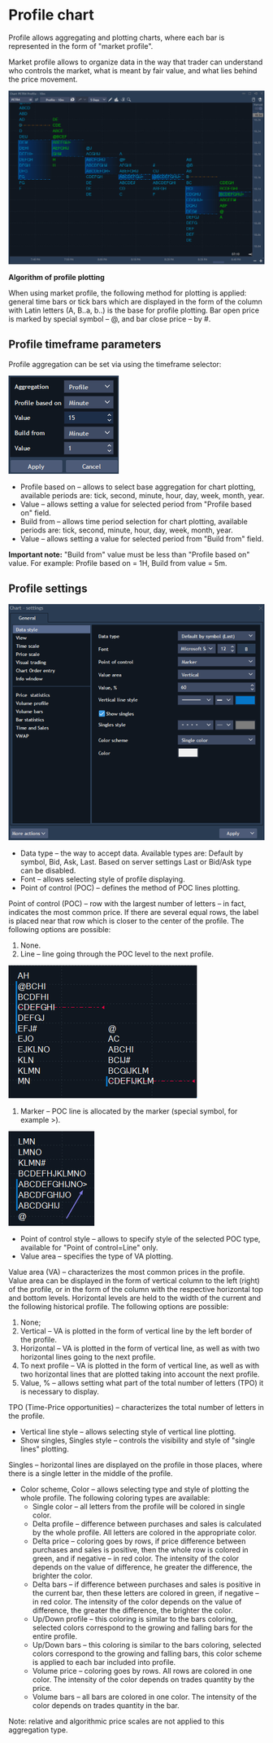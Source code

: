 # Profile chart

Profile allows aggregating and plotting charts, where each bar is represented in the form of "market profile".

Market profile allows to organize data in the way that trader can understand who controls the market, what is meant by fair value, and what lies behind the price movement.

![](../../../.gitbook/assets/15-2.png)

**Algorithm of profile plotting**

When using market profile, the following method for plotting is applied: general time bars or tick bars which are displayed in the form of the column with Latin letters \(A, B..a, b..\) is the base for profile plotting. Bar open price is marked by special symbol – @, and bar close price – by \#.

## **Profile timeframe parameters**

Profile aggregation can be set via using the timeframe selector:

![](../../../.gitbook/assets/16.png)

* Profile based on – allows to select base aggregation for chart plotting, available periods are: tick, second, minute, hour, day, week, month, year.
* Value – allows setting a value for selected period from "Profile based on" field.
* Build from – allows time period selection for chart plotting, available periods are: tick, second, minute, hour, day, week, month, year.
* Value – allows setting a value for selected period from "Build from" field.

**Important note:** "Build from" value must be less than "Profile based on" value. For example: Profile based on = 1H, Build from value = 5m.

## **Profile settings**

![](../../../.gitbook/assets/image-8.png)

* Data type – the way to accept data. Available types are: Default by symbol, Bid, Ask, Last. Based on server settings Last or Bid/Ask type can be disabled.
* Font – allows selecting style of profile displaying.
* Point of control \(POC\) – defines the method of POC lines plotting.

Point of control \(POC\) – row with the largest number of letters – in fact, indicates the most common price. If there are several equal rows, the label is placed near that row which is closer to the center of the profile. The following options are possible:

1. None.
2. Line – line going through the POC level to the next profile.

![](../../../.gitbook/assets/17.png)

1. Marker – POC line is allocated by the marker \(special symbol, for example &gt;\).

![](../../../.gitbook/assets/profile-chart.jpg)

* Point of control style – allows to specify style of the selected POC type, available for "Point of control=Line" only.
* Value area – specifies the type of VA plotting.

Value area \(VA\) – characterizes the most common prices in the profile. Value area can be displayed in the form of vertical column to the left \(right\) of the profile, or in the form of the column with the respective horizontal top and bottom levels. Horizontal levels are held to the width of the current and the following historical profile. The following options are possible:

1. None;
2. Vertical – VA is plotted in the form of vertical line by the left border of the profile.
3. Horizontal – VA is plotted in the form of vertical line, as well as with two horizontal lines going to the next profile.
4. To next profile – VA is plotted in the form of vertical line, as well as with two horizontal lines that are plotted taking into account the next profile.
5. Value, % – allows setting what part of the total number of letters \(TPO\) it is necessary to display.

TPO \(Time-Price opportunities\) – characterizes the total number of letters in the profile.

* Vertical line style – allows selecting style of vertical line plotting.
* Show singles, Singles style – controls the visibility and style of "single lines" plotting.

Singles – horizontal lines are displayed on the profile in those places, where there is a single letter in the middle of the profile.

* Color scheme, Color – allows selecting type and style of plotting the whole profile. The following coloring types are available:
  * Single color – all letters from the profile will be colored in single color.
  * Delta profile – difference between purchases and sales is calculated by the whole profile. All letters are colored in the appropriate color.
  * Delta price – coloring goes by rows, if price difference between purchases and sales is positive, then the whole row is colored in green, and if negative – in red color. The intensity of the color depends on the value of difference, he greater the difference, the brighter the color.
  * Delta bars – if difference between purchases and sales is positive in the current bar, then these letters are colored in green, if negative – in red color. The intensity of the color depends on the value of difference, the greater the difference, the brighter the color.
  * Up/Down profile – this coloring is similar to the bars coloring, selected colors correspond to the growing and falling bars for the entire profile.
  * Up/Down bars – this coloring is similar to the bars coloring, selected colors correspond to the growing and falling bars, this color scheme is applied to each bar included into profile.
  * Volume price – coloring goes by rows. All rows are colored in one color. The intensity of the color depends on trades quantity by the price.
  * Volume bars – all bars are colored in one color. The intensity of the color depends on trades quantity in the bar.

Note: relative and algorithmic price scales are not applied to this aggregation type.

